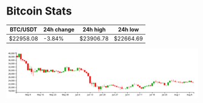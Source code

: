 # Bitcoin Stats

BTC/USDT|24h change|24h high|24h low|
|---|---|---|---|
|$22958.08|-3.84%|$23906.78|$22664.69|

<img src="./chart.svg">
